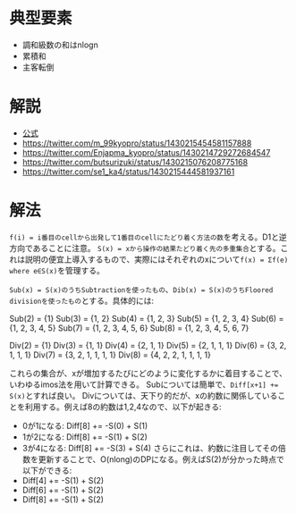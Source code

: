 # 典型要素

* 調和級数の和はnlogn
* 累積和
* 主客転倒

# 解説

* [公式](https://codeforces.com/blog/entry/94216)
* https://twitter.com/m_99kyopro/status/1430215454581157888
* https://twitter.com/Enjapma_kyopro/status/1430214729272684547
* https://twitter.com/butsurizuki/status/1430215076208775168
* https://twitter.com/se1_ka4/status/1430215444581937161


# 解法

`f(i) = i番目のcellから出発して1番目のcellにたどり着く方法の数`を考える。D1と逆方向であることに注意。
`S(x) = xから操作の結果たどり着く先の多重集合`とする。これは説明の便宜上導入するもので、実際にはそれぞれのxについて`f(x) = Σf(e) where e∈S(x)`を管理する。

`Sub(x) = S(x)のうちSubtractionを使ったもの`、`Dib(x) = S(x)のうちFloored divisionを使ったもの`とする。具体的には:

Sub(2) = {1}
Sub(3) = {1, 2}
Sub(4) = {1, 2, 3}
Sub(5) = {1, 2, 3, 4}
Sub(6) = {1, 2, 3, 4, 5}
Sub(7) = {1, 2, 3, 4, 5, 6}
Sub(8) = {1, 2, 3, 4, 5, 6, 7}

Div(2) = {1}
Div(3) = {1, 1}
Div(4) = {2, 1, 1}
Div(5) = {2, 1, 1, 1}
Div(6) = {3, 2, 1, 1, 1}
Div(7) = {3, 2, 1, 1, 1, 1}
Div(8) = {4, 2, 2, 1, 1, 1, 1}

これらの集合が、xが増加するたびにどのように変化するかに着目することで、いわゆるimos法を用いて計算できる。
Subについては簡単で、`Diff[x+1] += S(x)`とすれば良い。
Divについては、天下り的だが、xの約数に関係していることを利用する。例えば8の約数は1,2,4なので、以下が起きる:
* 0が1になる: Diff[8] += -S(0) + S(1)
* 1が2になる: Diff[8] += -S(1) + S(2)
* 3が4になる: Diff[8] += -S(3) + S(4)
さらにこれは、約数に注目してその倍数を更新することで、O(nlong)のDPになる。例えばS(2)が分かった時点で以下ができる:
* Diff[4] += -S(1) + S(2)
* Diff[6] += -S(1) + S(2)
* Diff[8] += -S(1) + S(2)
